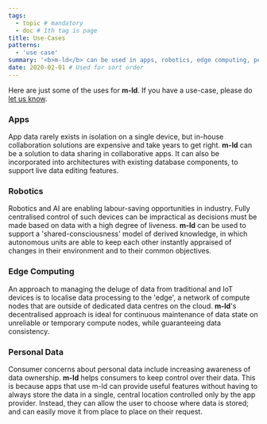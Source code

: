 ```yaml
---
tags:
  - topic # mandatory
  - doc # 1th tag is page
title: Use-Cases
patterns:
  - 'use case'
summary: '<b>m-ld</b> can be used in apps, robotics, edge computing, personal data and many more'
date: 2020-02-01 # Used for sort order
---
```

Here are just some of the uses for **m-ld**. If you have a use-case, please do [let us know](/hello/).

### Apps
App data rarely exists in isolation on a single device, but in-house
collaboration solutions are expensive and take years to get right. **m-ld** can
be a solution to data sharing in collaborative apps. It can also be incorporated
into architectures with existing database components, to support live data
editing features.

### Robotics
Robotics and AI are enabling labour-saving opportunities in industry. Fully
centralised control of such devices can be impractical as decisions must be made
based on data with a high degree of liveness. **m-ld** can be used to support a
'shared-consciousness' model of derived knowledge, in which autonomous units are
able to keep each other instantly appraised of changes in their environment and
to their common objectives.

### Edge Computing
An approach to managing the deluge of data from traditional and IoT devices is
to localise data processing to the 'edge', a network of compute nodes that are
outside of dedicated data centres on the cloud. **m-ld**'s decentralised
approach is ideal for continuous maintenance of data state on unreliable or
temporary compute nodes, while guaranteeing data consistency.

### Personal Data
Consumer concerns about personal data include increasing awareness of data
ownership. **m-ld** helps consumers to keep control over their data. This is
because apps that use m-ld can provide useful features without having to always
store the data in a single, central location controlled only by the app
provider. Instead, they can allow the user to choose where data is stored; and
can easily move it from place to place on their request.
